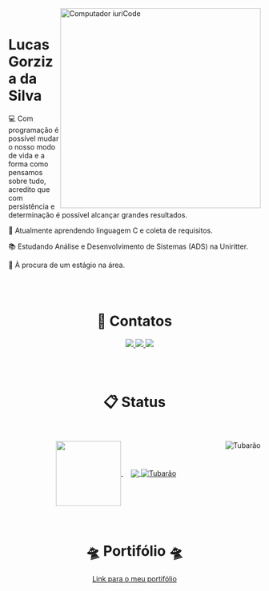 <img src="https://raw.githubusercontent.com/MicaelliMedeiros/micaellimedeiros/master/image/computer-illustration.png" width="400px" align="right" alt="Computador iuriCode"/>

<br>

<h1> Lucas Gorziza da Silva </h1>

<p>💻 Com programação é possível mudar o nosso modo de vida e a forma como pensamos sobre tudo, acredito que com persistência e determinação é possível alcançar grandes resultados.<p>

<p>🌱 Atualmente aprendendo linguagem C e coleta de requisitos.</p>

<p>📚 Estudando Análise e Desenvolvimento de Sistemas (ADS) na Uniritter.</p>

<p>💬 À procura de um estágio na área. </p>
</p>
 
<br/>
<br/>

<h1 align="center">📲️ Contatos</h1>

<p align="center">&nbsp;&nbsp;&nbsp;&nbsp;
<a href="lucas.gorziza@gmail.com" alt="Gmail">
<img src="https://img.shields.io/badge/Gmail-D14836?style=for-the-badge&logo=gmail&logoColor=white" />
 </a>
  
<a href="https://www.linkedin.com/in/lucas-gorziza-da-silva-432662232/" alt="Linkedin">
<img src="https://img.shields.io/badge/LinkedIn-0077B5?style=for-the-badge&logo=linkedin&logoColor=white"/>
</a>
  
<a href="https://www.instagram.com/lucas_gorziza/" alt="Instagram">
<img src="https://img.shields.io/badge/Instagram-E4405F?style=for-the-badge&logo=instagram&logoColor=white"/>
  </a>
 </p>
 
<br/>
<br/>
  
  <h1 align="center">📋️ Status</h1>
<br>
<p align="center">
  <a href="https://github.com/anuraghazra/github-redme-stats">
    <img align="center" height="130" src="https://github-readme-stats.vercel.app/api?username=lucasgorzizas&hide=prs,issues&show_icons=true&theme=graywhite"/>
  </a>
  &nbsp; &nbsp;
  <a href="https://github-readme-stats.vercel.app/api/top-langs/?username=lucasgorzizas&theme=vision-friendly-dark">
    <img align="center" src="https://github-readme-stats.vercel.app/api/top-langs/?username=lucasgorzizas&hide=css,java,ruby,starlark,objective-c&theme=graywhite&langs_count=6"/>
    <img align="center" alt="Tubarão" src="https://cdn.discordapp.com/attachments/704491620489232395/955530445766926457/gif_tubarao.gif">
    <img align="right" alt="Tubarão" src="https://cdn.discordapp.com/attachments/704491620489232395/955530445766926457/gif_tubarao.gif">

    
    
  </a>
  
 <div style="display: inline_block"><br>
<div align="center">
 <h1>🛸️ Portifólio 🛸️</h1>
  <a href="https://alisonsantosofc.github.io/alison-web-developer/">Link para o meu portifólio</a>
</div>
